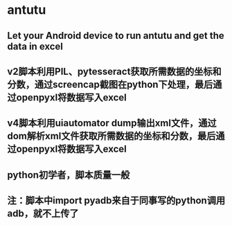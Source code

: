 # antutu
##  Let your Android device to run antutu and get the data in excel
##  v2脚本利用PIL、pytesseract获取所需数据的坐标和分数，通过screencap截图在python下处理，最后通过openpyxl将数据写入excel
##  v4脚本利用uiautomator dump输出xml文件，通过dom解析xml文件获取所需数据的坐标和分数，最后通过openpyxl将数据写入excel
##  python初学者，脚本质量一般
##  注：脚本中import pyadb来自于同事写的python调用adb，就不上传了
  
